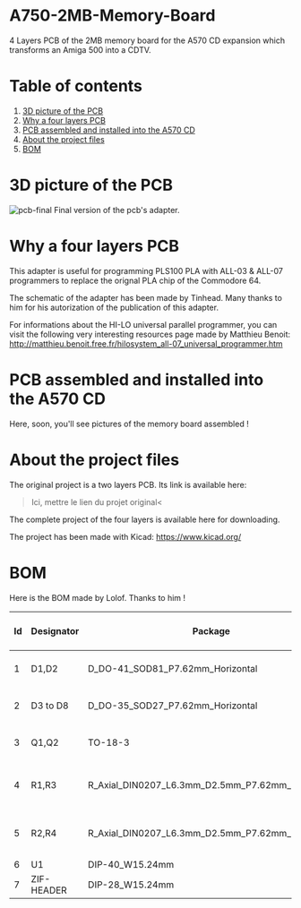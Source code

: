 # A750-2MB-Memory-Board
4 Layers PCB of the 2MB memory board for the A570 CD expansion which transforms an Amiga 500 into a CDTV.

# Table of contents
1. [3D picture of the PCB](#3D-View)
2. [Why a four layers PCB](#Why)
3. [PCB assembled and installed into the A570 CD](#Pictures)
4. [About the project files](#About-the-project-files)
6. [BOM](#BOM)


# 3D picture of the PCB <a name="3D-View"></a>

![pcb-final](https://user-images.githubusercontent.com/80821708/135584468-13270c0e-cef6-4cf4-8371-452aca3065be.png)
Final version of the pcb's adapter.

# Why a four layers PCB <a name="Why"></a>
This adapter is useful for programming PLS100 PLA with ALL-03 & ALL-07 programmers to replace the orignal PLA chip of the Commodore 64.

The schematic of the adapter has been made by Tinhead. Many thanks to him for his autorization of the publication of this adapter.

For informations about the HI-LO universal parallel programmer, you can visit the following very interesting resources page made by Matthieu Benoit:
http://matthieu.benoit.free.fr/hilosystem_all-07_universal_programmer.htm

# PCB assembled and installed into the A570 CD <a name="Pictures"></a>
Here, soon, you'll see pictures of the memory board assembled !

# About the project files <a name="About-the-project-files"></a>
The original project is a two layers PCB. Its link is available here:
>Ici, mettre le lien du projet original<

The complete project of the four layers is available here for downloading.

The project has been made with Kicad: https://www.kicad.org/

# BOM <a name="BOM"></a>
Here is the BOM made by Lolof. Thanks to him !

|Id	|Designator	|Package	|Quantity	|Designation	|Reichelt part number	|Link  |
|---|---|---|---|---|---|---|
|1	|D1,D2      |	D_DO-41_SOD81_P7.62mm_Horizontal	|2	|UF10-005	|UF 4003	|https://www.reichelt.de/de/fr/diode-de-redressement-ultrarapide-do41-200-v-1-a-uf-4003-p42034.html |
|2	|D3 to D8   |	D_DO-35_SOD27_P7.62mm_Horizontal	|6	|1N4150	|1N 4148	|https://www.reichelt.de/de/fr/diode-de-commutation-100-v-150-ma-do-35-1n-4148-p1730.html |
|3	|Q1,Q2	    |TO-18-3	|2	|2N2222A	|2N 2222A	|https://www.reichelt.de/de/fr/transistor-npn-to-18-40-v-0-8-a-0-5-w-2n-2222a-p1968.html |
|4	|R1,R3	    |R_Axial_DIN0207_L6.3mm_D2.5mm_P7.62mm_Horizontal	|2	|1K	METALL |1,00K	|https://www.reichelt.de/de/fr/r-sistance-film-m-tallique-de-1-00-kohms-metall-1-00k-p11403.html?r=1 |
|5	|R2,R4	    |R_Axial_DIN0207_L6.3mm_D2.5mm_P7.62mm_Horizontal	|2	|3K3	METALL |3,30K	|https://www.reichelt.de/de/fr/r-sistance-film-m-tallique-de-3-30-kohms-metall-3-30k-p11693.html?&trstct=pos_0&nbc=1 |
|6	|U1 |DIP-40_W15.24mm	|1	|ZIF HEADER| |  |
|7	|ZIF-HEADER	|DIP-28_W15.24mm	|1	|ZIF|	|  |
